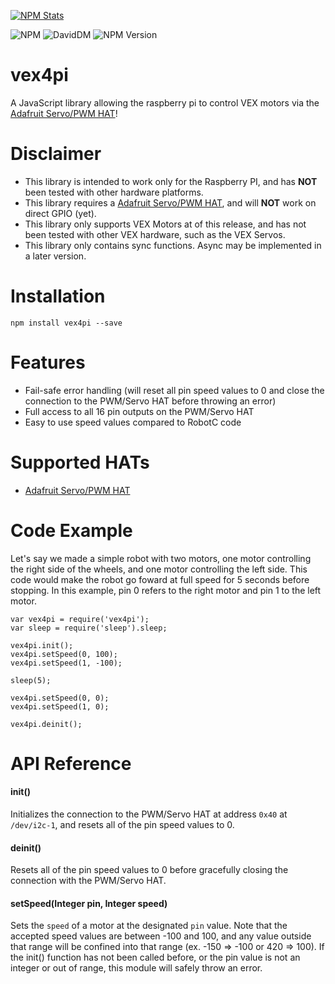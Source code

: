 [![NPM Stats](https://nodei.co/npm/vex4pi.png?downloads=true&downloadRank=true&stars=true)](https://nodei.co/npm/vex4pi/)

![NPM](https://img.shields.io/npm/dt/vex4pi.svg)
![DavidDM](https://david-dm.org/tejashah88/vex4pi.svg)
![NPM Version](https://img.shields.io/npm/v/vex4pi.svg)

# vex4pi
A JavaScript library allowing the raspberry pi to control VEX motors via the [Adafruit Servo/PWM HAT](https://www.adafruit.com/product/2327)!

# Disclaimer
* This library is intended to work only for the Raspberry PI, and has **NOT** been tested with other hardware platforms.
* This library requires a [Adafruit Servo/PWM HAT](https://www.adafruit.com/product/2327), and will **NOT** work on direct GPIO (yet).
* This library only supports VEX Motors at of this release, and has not been tested with other VEX hardware, such as the VEX Servos.
* This library only contains sync functions. Async may be implemented in a later version.


# Installation

```
npm install vex4pi --save
```

# Features
* Fail-safe error handling (will reset all pin speed values to 0 and close the connection to the PWM/Servo HAT before throwing an error)
* Full access to all 16 pin outputs on the PWM/Servo HAT
* Easy to use speed values compared to RobotC code

# Supported HATs
* [Adafruit Servo/PWM HAT](https://www.adafruit.com/product/2327)

# Code Example

Let's say we made a simple robot with two motors, one motor controlling the right side of the wheels, and one motor controlling the left side. This code would make the robot go foward at full speed for 5 seconds before stopping. In this example, pin 0 refers to the right motor and pin 1 to the left motor.

```
var vex4pi = require('vex4pi');
var sleep = require('sleep').sleep;

vex4pi.init();
vex4pi.setSpeed(0, 100);
vex4pi.setSpeed(1, -100);

sleep(5);

vex4pi.setSpeed(0, 0);
vex4pi.setSpeed(1, 0);

vex4pi.deinit();
```

# API Reference

#### init()
Initializes the connection to the PWM/Servo HAT at address `0x40` at `/dev/i2c-1`, and resets all of the pin speed values to 0.

#### deinit()
Resets all of the pin speed values to 0 before gracefully closing the connection with the PWM/Servo HAT.

#### setSpeed(Integer pin, Integer speed)
Sets the `speed` of a motor at the designated `pin` value. Note that the accepted speed values are between -100 and 100, and any value outside that range will be confined into that range (ex. -150 => -100 or 420 => 100). If the init() function has not been called before, or the pin value is not an integer or out of range, this module will safely throw an error.
